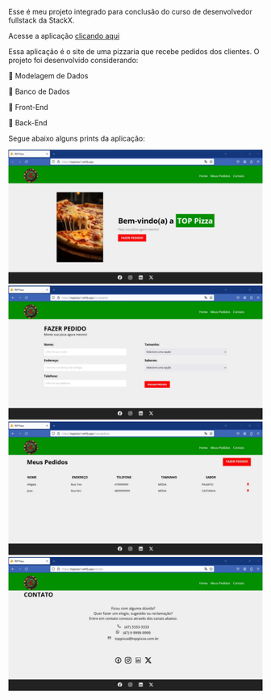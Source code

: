 Esse é meu projeto integrado para conclusão do curso de desenvolvedor fullstack da StackX.

Acesse a aplicação <a href="https://toppizza1.netlify.app">clicando aqui</a>

Essa aplicação é o site de uma pizzaria que recebe pedidos dos clientes.
O projeto foi desenvolvido considerando:

🎯 Modelagem de Dados

🎯 Banco de Dados

🎯 Front-End

🎯 Back-End


Segue abaixo alguns prints da aplicação:

<img src="https://github.com/jonasdamaia/pizza/blob/main/imagem001.jpg" alt="imagem 1">

<img src="https://github.com/jonasdamaia/pizza/blob/main/imagem002.jpg" alt="imagem 2">

<img src="https://github.com/jonasdamaia/pizza/blob/main/imagem003.jpg" alt="imagem 3">

<img src="https://github.com/jonasdamaia/pizza/blob/main/imagem004.jpg" alt="imagem 4">
